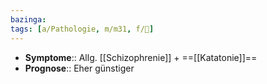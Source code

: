 ```yaml
---
bazinga: 
tags: [a/Pathologie, m/m31, f/💭]
---
```

- **Symptome**:: Allg. [[Schizophrenie]] + ==[[Katatonie]]==
- **Prognose**:: Eher günstiger